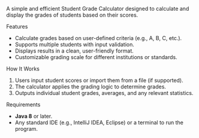 A simple and efficient Student Grade Calculator designed to calculate and display the grades of students based on their scores.

Features
- Calculate grades based on user-defined criteria (e.g., A, B, C, etc.).
- Supports multiple students with input validation.
- Displays results in a clean, user-friendly format.
- Customizable grading scale for different institutions or standards.

How It Works
1. Users input student scores or import them from a file (if supported).
2. The calculator applies the grading logic to determine grades.
3. Outputs individual student grades, averages, and any relevant statistics.

Requirements
- **Java 8** or later.
- Any standard IDE (e.g., IntelliJ IDEA, Eclipse) or a terminal to run the program.
